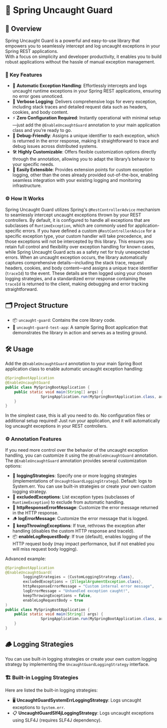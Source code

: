 # 🌱 Spring Uncaught Guard

## 📝 Overview

Spring Uncaught Guard is a powerful and easy-to-use library that empowers you to seamlessly intercept and log uncaught exceptions in your Spring REST applications.  
With a focus on simplicity and developer productivity, it enables you to build robust applications without the hassle of manual exception management.

### 🚀 Key Features
- 🚨 **Automatic Exception Handling**: Effortlessly intercepts and logs uncaught runtime exceptions in your Spring REST applications, ensuring no error goes unnoticed.
- 📝 **Verbose Logging**: Delivers comprehensive logs for every exception, including stack traces and detailed request data such as headers, cookies, and body content.
- ⚡ **Zero Configuration Required**: Instantly operational with minimal setup—just add the `@EnableUncaughtGuard` annotation to your main application class and you’re ready to go.
- 🐞 **Debug-Friendly**: Assigns a unique identifier to each exception, which is returned in the error response, making it straightforward to trace and debug issues across distributed systems.
- 🛠️ **Highly Customizable**: Offers flexible customization options directly through the annotation, allowing you to adapt the library’s behavior to your specific needs.
- 🔌 **Easily Extensible**: Provides extension points for custom exception logging, other than the ones already provided out-of-the-box, enabling seamless integration with your existing logging and monitoring infrastructure.

### ⚙️ How It Works
Spring Uncaught Guard utilizes Spring's `@RestControllerAdvice` mechanism to seamlessly intercept uncaught exceptions thrown by your REST controllers. By default, it is configured to handle all exceptions that are subclasses of `RuntimeException`, which are commonly used for application-specific errors.
If you have defined a custom `@RestControllerAdvice` for a specific exception type, your custom handler will take precedence, and those exceptions will not be intercepted by this library. This ensures you retain full control and flexibility over exception handling for known cases, while Spring Uncaught Guard acts as a safety net for truly unexpected errors.
When an uncaught exception occurs, the library automatically captures comprehensive details—including the stack trace, request headers, cookies, and body content—and assigns a unique trace identifier (`traceId`) to the event. These details are then logged using your chosen logging strategies, and a standardized error response containing the `traceId` is returned to the client, making debugging and error tracking straightforward.

## 🗂️ Project Structure
- 📦 `uncaught-guard`: Contains the core library code.
- 🧪 `uncaught-guard-test-app`: A sample Spring Boot application that demonstrates the library in action and serves as a testing ground.

## 🛠️ Usage

Add the `@EnableUncaughtGuard` annotation to your main Spring Boot application class to enable automatic uncaught exception handling:

```java
@SpringBootApplication
@EnableUncaughtGuard
public class MySpringBootApplication { 
    public static void main(String[] args) {
                SpringApplication.run(MySpringBootApplication.class, args);
    }
}
```

In the simplest case, this is all you need to do. No configuration files or additional setup required!
Just run your application, and it will automatically log uncaught exceptions in your REST controllers.

### ⚙️ Annotation Features

If you need more control over the behavior of the uncaught exception handling, you can customize it using the `@EnableUncaughtGuard` annotation.
The `@EnableUncaughtGuard` annotation provides several customization options:

- 📝 **loggingStrategies**: Specify one or more logging strategies (implementations of `UncaughtGuardLoggingStrategy`). Default: logs to System.err. You can use built-in strategies or create your own custom logging strategy.
- 🚫 **excludedExceptions**: List exception types (subclasses of `RuntimeException`) to exclude from automatic handling.
- 💬 **httpResponseErrorMessage**: Customize the error message returned in the HTTP response.
- 🪵 **logErrorMessage**: Customize the error message that is logged.
- 🔁 **keepThrowingExceptions**: If true, rethrows the exception after handling (disables the custom HTTP response and traceId).
- 📦 **enableLogRequestBody**: If true (default), enables logging of the HTTP request body (may impact performance, but if not enabled you will miss request body logging).

Advanced example:

```java
@SpringBootApplication
@EnableUncaughtGuard(
        loggingStrategies = {CustomLoggingStrategy.class},
        excludedExceptions = {IllegalArgumentException.class},
        httpResponseErrorMessage = "Custom internal error message",
        logErrorMessage = "Unhandled exception caught!",
        keepThrowingExceptions = false,
        enableLogRequestBody = true
)
public class MySpringBootApplication { 
    public static void main(String[] args) {
                SpringApplication.run(MySpringBootApplication.class, args);
    }
}
```

## 🪵 Logging Strategies

You can use built-in logging strategies or create your own custom logging strategy by implementing the `UncaughtGuardLoggingStrategy` interface.

### 🏗️ Built-in Logging Strategies

Here are listed the built-in logging strategies:
- 🖥️ **UncaughtGuardSystemErrLoggingStrategy**: Logs uncaught exceptions to `System.err`.
- 📋 **UncaughtGuardSlf4jLoggingStrategy**: Logs uncaught exceptions using SLF4J (requires SLF4J dependency).

